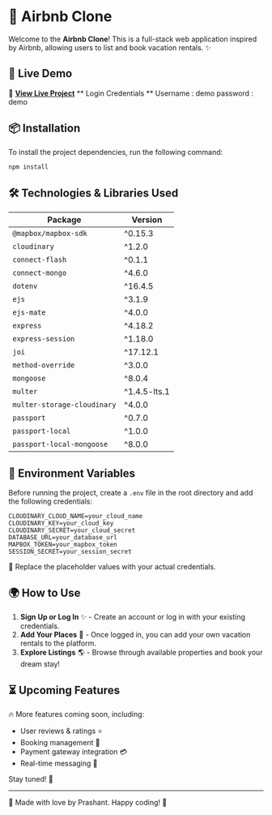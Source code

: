 # 🏡 Airbnb Clone

Welcome to the **Airbnb Clone**! This is a full-stack web application inspired by Airbnb, allowing users to list and book vacation rentals. ✨

## 🚀 Live Demo

🔗 **[View Live Project](https://airbnb-clone-893i.onrender.com)**
** Login Credentials **
Username : demo
password : demo

## 📦 Installation

To install the project dependencies, run the following command:

```sh
npm install
```

## 🛠️ Technologies & Libraries Used

| Package                         | Version  |
|--------------------------------|----------|
| `@mapbox/mapbox-sdk`          | ^0.15.3  |
| `cloudinary`                  | ^1.2.0   |
| `connect-flash`               | ^0.1.1   |
| `connect-mongo`               | ^4.6.0   |
| `dotenv`                      | ^16.4.5  |
| `ejs`                         | ^3.1.9   |
| `ejs-mate`                    | ^4.0.0   |
| `express`                     | ^4.18.2  |
| `express-session`             | ^1.18.0  |
| `joi`                         | ^17.12.1 |
| `method-override`             | ^3.0.0   |
| `mongoose`                    | ^8.0.4   |
| `multer`                      | ^1.4.5-lts.1 |
| `multer-storage-cloudinary`    | ^4.0.0   |
| `passport`                    | ^0.7.0   |
| `passport-local`              | ^1.0.0   |
| `passport-local-mongoose`     | ^8.0.0   |

## 🔑 Environment Variables

Before running the project, create a `.env` file in the root directory and add the following credentials:

```env
CLOUDINARY_CLOUD_NAME=your_cloud_name
CLOUDINARY_KEY=your_cloud_key
CLOUDINARY_SECRET=your_cloud_secret
DATABASE_URL=your_database_url
MAPBOX_TOKEN=your_mapbox_token
SESSION_SECRET=your_session_secret
```

🔹 Replace the placeholder values with your actual credentials.

## 🌍 How to Use

1. **Sign Up or Log In** ✨ - Create an account or log in with your existing credentials.
2. **Add Your Places** 🏡 - Once logged in, you can add your own vacation rentals to the platform.
3. **Explore Listings** 🌎 - Browse through available properties and book your dream stay!

## ⏳ Upcoming Features

🔥 More features coming soon, including:
- User reviews & ratings ⭐
- Booking management 📅
- Payment gateway integration 💳
- Real-time messaging 💬

Stay tuned! 🚀

---

💙 Made with love by Prashant. Happy coding! 🎉

